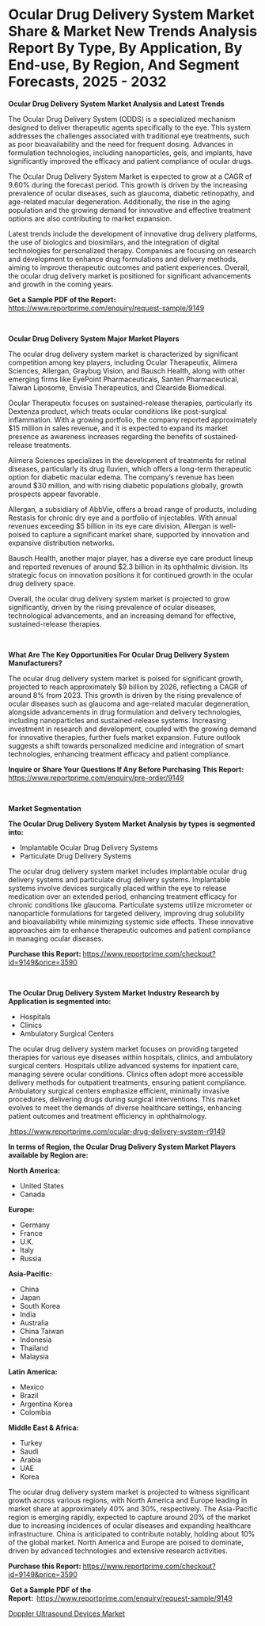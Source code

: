 <p><h1>Ocular Drug Delivery System Market Share & Market New Trends Analysis Report By Type, By Application, By End-use, By Region, And Segment Forecasts, 2025 - 2032</h1></p><p><strong>Ocular Drug Delivery System Market Analysis and Latest Trends</strong></p>
<p><p>The Ocular Drug Delivery System (ODDS) is a specialized mechanism designed to deliver therapeutic agents specifically to the eye. This system addresses the challenges associated with traditional eye treatments, such as poor bioavailability and the need for frequent dosing. Advances in formulation technologies, including nanoparticles, gels, and implants, have significantly improved the efficacy and patient compliance of ocular drugs.</p><p>The Ocular Drug Delivery System Market is expected to grow at a CAGR of 9.60% during the forecast period. This growth is driven by the increasing prevalence of ocular diseases, such as glaucoma, diabetic retinopathy, and age-related macular degeneration. Additionally, the rise in the aging population and the growing demand for innovative and effective treatment options are also contributing to market expansion.</p><p>Latest trends include the development of innovative drug delivery platforms, the use of biologics and biosimilars, and the integration of digital technologies for personalized therapy. Companies are focusing on research and development to enhance drug formulations and delivery methods, aiming to improve therapeutic outcomes and patient experiences. Overall, the ocular drug delivery market is positioned for significant advancements and growth in the coming years.</p></p>
<p><strong>Get a Sample PDF of the Report:&nbsp;</strong> <a href="https://www.reportprime.com/enquiry/request-sample/9149?utm_campaign=3585&utm_medium=2&utm_source=Github&utm_content=ia&utm_term=20032025&utm_id=ocular-drug-delivery-system">https://www.reportprime.com/enquiry/request-sample/9149</a></p>
<p>&nbsp;</p>
<p><strong>Ocular Drug Delivery System Major Market Players</strong></p>
<p><p>The ocular drug delivery system market is characterized by significant competition among key players, including Ocular Therapeutix, Alimera Sciences, Allergan, Graybug Vision, and Bausch Health, along with other emerging firms like EyePoint Pharmaceuticals, Santen Pharmaceutical, Taiwan Liposome, Envisia Therapeutics, and Clearside Biomedical.</p><p>Ocular Therapeutix focuses on sustained-release therapies, particularly its Dextenza product, which treats ocular conditions like post-surgical inflammation. With a growing portfolio, the company reported approximately $15 million in sales revenue, and it is expected to expand its market presence as awareness increases regarding the benefits of sustained-release treatments.</p><p>Alimera Sciences specializes in the development of treatments for retinal diseases, particularly its drug Iluvien, which offers a long-term therapeutic option for diabetic macular edema. The company’s revenue has been around $30 million, and with rising diabetic populations globally, growth prospects appear favorable.</p><p>Allergan, a subsidiary of AbbVie, offers a broad range of products, including Restasis for chronic dry eye and a portfolio of injectables. With annual revenues exceeding $5 billion in its eye care division, Allergan is well-poised to capture a significant market share, supported by innovation and expansive distribution networks.</p><p>Bausch Health, another major player, has a diverse eye care product lineup and reported revenues of around $2.3 billion in its ophthalmic division. Its strategic focus on innovation positions it for continued growth in the ocular drug delivery space.</p><p>Overall, the ocular drug delivery system market is projected to grow significantly, driven by the rising prevalence of ocular diseases, technological advancements, and an increasing demand for effective, sustained-release therapies.</p></p>
<p>&nbsp;</p>
<p><strong>What Are The Key Opportunities For Ocular Drug Delivery System Manufacturers?</strong></p>
<p><p>The ocular drug delivery system market is poised for significant growth, projected to reach approximately $9 billion by 2026, reflecting a CAGR of around 8% from 2023. This growth is driven by the rising prevalence of ocular diseases such as glaucoma and age-related macular degeneration, alongside advancements in drug formulation and delivery technologies, including nanoparticles and sustained-release systems. Increasing investment in research and development, coupled with the growing demand for innovative therapies, further fuels market expansion. Future outlook suggests a shift towards personalized medicine and integration of smart technologies, enhancing treatment efficacy and patient compliance.</p></p>
<p><strong>Inquire or Share Your Questions If Any Before Purchasing This Report:</strong> <a href="https://www.reportprime.com/enquiry/pre-order/9149?utm_campaign=3585&utm_medium=2&utm_source=Github&utm_content=ia&utm_term=20032025&utm_id=ocular-drug-delivery-system">https://www.reportprime.com/enquiry/pre-order/9149</a></p>
<p>&nbsp;</p>
<p><strong>Market Segmentation</strong></p>
<p><strong>The Ocular Drug Delivery System Market Analysis by types is segmented into:</strong></p>
<p><ul><li>Implantable Ocular Drug Delivery Systems</li><li>Particulate Drug Delivery Systems</li></ul></p>
<p><p>The ocular drug delivery system market includes implantable ocular drug delivery systems and particulate drug delivery systems. Implantable systems involve devices surgically placed within the eye to release medication over an extended period, enhancing treatment efficacy for chronic conditions like glaucoma. Particulate systems utilize micrometer or nanoparticle formulations for targeted delivery, improving drug solubility and bioavailability while minimizing systemic side effects. These innovative approaches aim to enhance therapeutic outcomes and patient compliance in managing ocular diseases.</p></p>
<p><strong>Purchase this Report:&nbsp;</strong><a href="https://www.reportprime.com/checkout?id=9149&price=3590&utm_campaign=3585&utm_medium=2&utm_source=Github&utm_content=ia&utm_term=20032025&utm_id=ocular-drug-delivery-system">https://www.reportprime.com/checkout?id=9149&price=3590</a></p>
<p>&nbsp;</p>
<p><strong>The Ocular Drug Delivery System Market Industry Research by Application is segmented into:</strong></p>
<p><ul><li>Hospitals</li><li>Clinics</li><li>Ambulatory Surgical Centers</li></ul></p>
<p><p>The ocular drug delivery system market focuses on providing targeted therapies for various eye diseases within hospitals, clinics, and ambulatory surgical centers. Hospitals utilize advanced systems for inpatient care, managing severe ocular conditions. Clinics often adopt more accessible delivery methods for outpatient treatments, ensuring patient compliance. Ambulatory surgical centers emphasize efficient, minimally invasive procedures, delivering drugs during surgical interventions. This market evolves to meet the demands of diverse healthcare settings, enhancing patient outcomes and treatment efficiency in ophthalmology.</p></p>
<p><a href="https://www.reportprime.com/ocular-drug-delivery-system-r9149?utm_campaign=3585&utm_medium=2&utm_source=Github&utm_content=ia&utm_term=20032025&utm_id=ocular-drug-delivery-system">&nbsp;https://www.reportprime.com/ocular-drug-delivery-system-r9149</a></p>
<p><strong>In terms of Region, the Ocular Drug Delivery System Market Players available by Region are:</strong></p>
<p>
    <p> <strong> North America: </strong>
        <ul>
            <li>United States</li>
            <li>Canada</li>
        </ul>
        </p> 
    <p> <strong> Europe: </strong>
        <ul>
            <li>Germany</li>
            <li>France</li>
            <li>U.K.</li>
            <li>Italy</li>
            <li>Russia</li>
        </ul>
        </p> 
    <p> <strong> Asia-Pacific: </strong>
        <ul>
            <li>China</li>
            <li>Japan</li>
            <li>South Korea</li>
            <li>India</li>
            <li>Australia</li>
            <li>China Taiwan</li>
            <li>Indonesia</li>
            <li>Thailand</li>
            <li>Malaysia</li>
        </ul>
        </p> 
    <p> <strong> Latin America: </strong>
        <ul>
            <li>Mexico</li>
            <li>Brazil</li>
            <li>Argentina Korea</li>
            <li>Colombia</li>
        </ul>
        </p> 
    <p> <strong> Middle East & Africa: </strong>
        <ul>
            <li>Turkey</li>
            <li>Saudi</li>
            <li>Arabia</li>
            <li>UAE</li>
            <li>Korea</li>
        </ul>
    </p>
    </p>
<p><p>The ocular drug delivery system market is projected to witness significant growth across various regions, with North America and Europe leading in market share at approximately 40% and 30%, respectively. The Asia-Pacific region is emerging rapidly, expected to capture around 20% of the market due to increasing incidences of ocular diseases and expanding healthcare infrastructure. China is anticipated to contribute notably, holding about 10% of the global market. North America and Europe are poised to dominate, driven by advanced technologies and extensive research activities.</p></p>
<p><strong>Purchase this Report: </strong><a href="https://www.reportprime.com/checkout?id=9149&price=3590&utm_campaign=3585&utm_medium=2&utm_source=Github&utm_content=ia&utm_term=20032025&utm_id=ocular-drug-delivery-system">https://www.reportprime.com/checkout?id=9149&price=3590</a></p>
<p>&nbsp;<strong>Get a Sample PDF of the Report:&nbsp;&nbsp;</strong><a href="https://www.reportprime.com/enquiry/request-sample/9149?utm_campaign=3585&utm_medium=2&utm_source=Github&utm_content=ia&utm_term=20032025&utm_id=ocular-drug-delivery-system">https://www.reportprime.com/enquiry/request-sample/9149</a></p>
<p><strong></strong></p>
<p><p><a href="https://github.com/yepezkommakp/Market-Research-Report-List-1/blob/main/doppler-ultrasound-devices-market.md?utm_campaign=3585&utm_medium=2&utm_source=Github&utm_content=ia&utm_term=20032025&utm_id=ocular-drug-delivery-system">Doppler Ultrasound Devices Market</a></p></p>